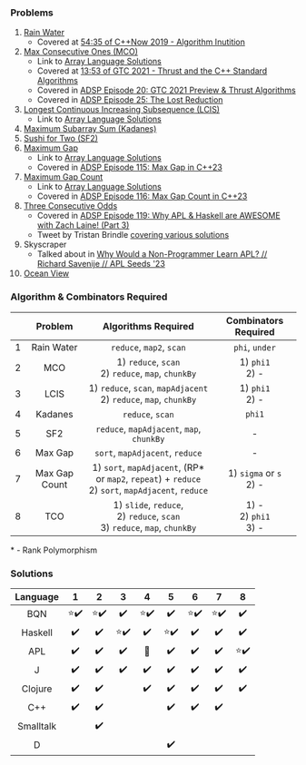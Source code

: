 ### Problems

1. [Rain Water](https://leetcode.com/problems/trapping-rain-water/description/)
   * Covered at [54:35 of C++Now 2019 - Algorithm Inutition](https://youtu.be/48gV1SNm3WA?t=3275)
2. [Max Consecutive Ones (MCO)](https://leetcode.com/problems/max-consecutive-ones/)
   * Link to [Array Language Solutions](https://github.com/codereport/array-language-comparisons/blob/main/comparisons/leetcode/P0485_MCO.md)
   * Covered at [13:53 of GTC 2021 - Thrust and the C++ Standard Algorithms](https://youtu.be/zlJg9mCNfkQ?t=833)
   * Covered in [ADSP Episode 20: GTC 2021 Preview & Thrust Algorithms](https://adspthepodcast.com/2021/04/09/Episode-20.html)
   * Covered in [ADSP Episode 25: The Lost Reduction](https://adspthepodcast.com/2021/05/14/Episode-25.html)
3. [Longest Continuous Increasing Subsequence (LCIS)](https://leetcode.com/problems/longest-continuous-increasing-subsequence/)
   * Link to [Array Language Solutions](https://github.com/codereport/array-language-comparisons/blob/main/comparisons/leetcode/P0674_LCIS.md)
4. [Maximum Subarray Sum (Kadanes)](https://leetcode.com/problems/maximum-subarray/)
5. [Sushi for Two (SF2)](https://codeforces.com/contest/1138/problem/A)
6. [Maximum Gap](https://leetcode.com/problems/maximum-gap/)
   * Link to [Array Language Solutions](https://github.com/codereport/array-language-comparisons/blob/main/comparisons/leetcode/P0064_Max_Gap.md)
   * Covered in [ADSP Episode 115: Max Gap in C++23](https://adspthepodcast.com/2023/02/03/Episode-115.html)
7. [Maximum Gap Count](https://theweeklychallenge.org/blog/perl-weekly-challenge-198/)
   * Link to [Array Language Solutions](https://github.com/codereport/array-language-comparisons/blob/main/comparisons/pwc/PWC198_P1_Max_Gap_Count.md)
   * Covered in [ADSP Episode 116: Max Gap Count in C++23](https://adspthepodcast.com/2023/02/10/Episode-116.html)
8. [Three Consecutive Odds](https://leetcode.com/problems/three-consecutive-odds/)
   * Covered in [ADSP Episode 119: Why APL & Haskell are AWESOME with Zach Laine! (Part 3)](https://adspthepodcast.com/2023/03/03/Episode-119.html)
   * Tweet by Tristan Brindle [covering various solutions](https://twitter.com/tristanbrindle/status/1632078445986435072?s=20)
9. Skyscraper
    * Talked about in [Why Would a Non-Programmer Learn APL? // Richard Savenije // APL Seeds '23](https://youtu.be/6AWSPC6qQB4?t=560)
10. [Ocean View](https://leetcode.ca/all/1762.html)

### Algorithm & Combinators Required

|       |    Problem    |                                          Algorithms Required                                           |     Combinators Required      |
| :---: | :-----------: | :----------------------------------------------------------------------------------------------------: | :---------------------------: |
|   1   |  Rain Water   |                                        `reduce`, `map2`, `scan`                                        |        `phi`, `under`         |
|   2   |      MCO      |                         1) `reduce`, `scan` <br> 2) `reduce`, `map`, `chunkBy`                         |      1) `phi1` <br> 2) -      |
|   3   |     LCIS      |                 1) `reduce`, `scan`, `mapAdjacent` <br> 2) `reduce`, `map`, `chunkBy`                  |      1) `phi1` <br> 2) -      |
|   4   |    Kadanes    |                                            `reduce`, `scan`                                            |            `phi1`             |
|   5   |      SF2      |                               `reduce`, `mapAdjacent`, `map`, `chunkBy`                                |               -               |
|   6   |    Max Gap    |                                    `sort`, `mapAdjacent`, `reduce`                                     |               -               |
|   7   | Max Gap Count | 1) `sort`, `mapAdjacent`, (RP* or `map2`, `repeat`) + `reduce` <br> 2) `sort`, `mapAdjacent`, `reduce` |  1) `sigma` or `s` <br> 2) -  |
|   8   |      TCO      |           1) `slide`, `reduce`, <br> 2) `reduce`, `scan` <br> 3) `reduce`, `map`, `chunkBy`            | 1) - <br> 2) `phi1` <br> 3) - |

\* - Rank Polymorphism

### Solutions

| Language  |            1             |            2             |            3             |            4             |            5             |            6             |            7             |            8             |
| :-------: | :----------------------: | :----------------------: | :----------------------: | :----------------------: | :----------------------: | :----------------------: | :----------------------: | :----------------------: |
|    BQN    | :star::heavy_check_mark: | :star::heavy_check_mark: |    :heavy_check_mark:    | :star::heavy_check_mark: |    :heavy_check_mark:    | :star::heavy_check_mark: | :star::heavy_check_mark: |    :heavy_check_mark:    |
|  Haskell  |    :heavy_check_mark:    |    :heavy_check_mark:    | :star::heavy_check_mark: |    :heavy_check_mark:    | :star::heavy_check_mark: |    :heavy_check_mark:    |    :heavy_check_mark:    |    :heavy_check_mark:    |
|    APL    |    :heavy_check_mark:    |    :heavy_check_mark:    |    :heavy_check_mark:    |     :no_entry_sign:      |    :heavy_check_mark:    |    :heavy_check_mark:    |    :heavy_check_mark:    | :star::heavy_check_mark: |
|     J     |    :heavy_check_mark:    |    :heavy_check_mark:    |    :heavy_check_mark:    |    :heavy_check_mark:    |    :heavy_check_mark:    |    :heavy_check_mark:    |    :heavy_check_mark:    |    :heavy_check_mark:    |
|  Clojure  |    :heavy_check_mark:    |    :heavy_check_mark:    |                          |    :heavy_check_mark:    |    :heavy_check_mark:    |    :heavy_check_mark:    |    :heavy_check_mark:    |    :heavy_check_mark:    |
|    C++    |    :heavy_check_mark:    |    :heavy_check_mark:    |                          |                          |    :heavy_check_mark:    |    :heavy_check_mark:    |    :heavy_check_mark:    |                          |
| Smalltalk |                          |    :heavy_check_mark:    |                          |                          |                          |                          |                          |                          |
|     D     |                          |                          |                          |                          |    :heavy_check_mark:    |                          |                          |                          |
